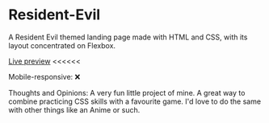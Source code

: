 # Resident-Evil
A Resident Evil themed landing page made with HTML and CSS, with its layout concentrated on Flexbox. 

[Live preview](https://emmabeanshare.github.io/Resident-Evil/) <<<<<<

Mobile-responsive: ❌

Thoughts and Opinions: A very fun little project of mine. A great way to combine practicing CSS skills with a favourite game. I'd love to do the same with other things like an Anime or such. 
